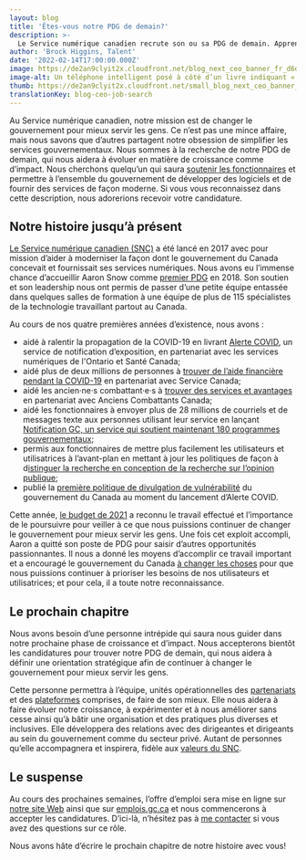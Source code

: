 ```yaml
---
layout: blog
title: 'Êtes-vous notre PDG de demain?'
description: >-
  Le Service numérique canadien recrute son ou sa PDG de demain. Apprenez-en davantage sur ce rôle et sur la période de candidature correspondante.
author: 'Brock Higgins, Talent'
date: '2022-02-14T17:00:00.000Z'
image: https://de2an9clyit2x.cloudfront.net/blog_next_ceo_banner_fr_d6defdafec.jpg
image-alt: Un téléphone intelligent posé à côté d’un livre indiquant « Le  chapitre suivant » pour le Service numérique canadien.
thumb: https://de2an9clyit2x.cloudfront.net/small_blog_next_ceo_banner_fr_d6defdafec.jpg
translationKey: blog-ceo-job-search
---
```

Au Service numérique canadien, notre mission est de changer le gouvernement pour mieux servir les gens. Ce n’est pas une mince affaire, mais nous savons que d’autres partagent notre obsession de simplifier les services gouvernementaux. Nous sommes à la recherche de notre PDG de demain, qui nous aidera à évoluer en matière de croissance comme d’impact. Nous cherchons quelqu’un qui saura [soutenir les fonctionnaires](https://digital.canada.ca/roadmap-2025/) et permettre à l’ensemble du gouvernement de développer des logiciels et de fournir des services de façon moderne. Si vous vous reconnaissez dans cette description, nous adorerions recevoir votre candidature.

## Notre histoire jusqu’à présent 
[Le Service numérique canadien (SNC)](https://digital.canada.ca/2017/07/18/launch-of-the-canadian-digital-service/) a été lancé en 2017 avec pour mission d’aider à moderniser la façon dont le gouvernement du Canada concevait et fournissait ses services numériques. Nous avons eu l’immense chance d’accueillir Aaron Snow comme [premier PDG](https://digital.canada.ca/2018/10/19/hello-world-canada/) en 2018. Son soutien et son leadership nous ont permis de passer d’une petite équipe entassée dans quelques salles de formation à une équipe de plus de 115 spécialistes de la technologie travaillant partout au Canada. 

Au cours de nos quatre premières années d’existence, nous avons :
- aidé à ralentir la propagation de la COVID-19 en livrant [Alerte COVID](https://www.canada.ca/en/public-health/services/diseases/coronavirus-disease-covid-19/covid-alert.html), un service de notification d’exposition, en partenariat avec les services numériques de l'Ontario et Santé Canada; 
- aidé plus de deux millions de personnes à [trouver de l’aide financière pendant la COVID-19](https://covid-benefits.alpha.canada.ca/en/start) en partenariat avec Service Canada;
- aidé les ancien·ne·s combattant·e·s à [trouver des services et avantages](https://benefits-avantages.veterans.gc.ca/) en partenariat avec Anciens Combattants Canada; 
- aidé les fonctionnaires à envoyer plus de 28 millions de courriels et de messages texte aux personnes utilisant leur service en lançant [Notification GC, un service qui soutient maintenant 180 programmes gouvernementaux](https://notification.canada.ca/); 
- permis aux fonctionnaires de mettre plus facilement les utilisateurs et utilisatrices à l’avant-plan en mettant à jour les politiques de façon à d[istinguer la recherche en conception de la recherche sur l’opinion publique](https://digital.canada.ca/2019/06/26/scaling-design-research-in-the-government-of-canada/);
- publié la [première politique de divulgation de vulnérabilité](https://github.com/cds-snc/covid-alert-documentation/blob/main/VulnerabilityDisclosurePolicy.md) du gouvernement du Canada au moment du lancement d’Alerte COVID.

Cette année, [le budget de 2021](https://www.budget.gc.ca/2021/report-rapport/p4-en.html) a reconnu le travail effectué et l’importance de le poursuivre pour veiller à ce que nous puissions continuer de changer le gouvernement pour mieux servir les gens. Une fois cet exploit accompli, Aaron a quitté son poste de PDG pour saisir d’autres opportunités passionnantes. Il nous a donné les moyens d’accomplir ce travail important et a encouragé le gouvernement du Canada [à changer les choses](https://digital.canada.ca/2019/05/13/we-love-a-good-challenge/) pour que nous puissions continuer à prioriser les besoins de nos utilisateurs et utilisatrices; et pour cela, il a toute notre reconnaissance.

## Le prochain chapitre

Nous avons besoin d’une personne intrépide qui saura nous guider dans notre prochaine phase de croissance et d’impact. Nous accepterons bientôt les candidatures pour trouver notre PDG de demain, qui nous aidera à définir une orientation stratégique afin de continuer à changer le gouvernement pour mieux servir les gens. 

Cette personne permettra à l’équipe, unités opérationnelles des [partenariats](https://numerique.canada.ca/encadrement-et-conseils/) et des [plateformes](https://numerique.canada.ca/suite-de-produits/) comprises, de faire de son mieux. Elle nous aidera à faire évoluer notre croissance, à expérimenter et à nous améliorer sans cesse ainsi qu’à bâtir une organisation et des pratiques plus diverses et inclusives. Elle développera des relations avec des dirigeantes et dirigeants au sein du gouvernement comme du secteur privé. Autant de personnes qu’elle accompagnera et inspirera, fidèle aux [valeurs du SNC](https://digital.canada.ca/our-values/). 

## Le suspense 
Au cours des prochaines semaines, l’offre d’emploi sera mise en ligne sur [notre site Web](https://digital.canada.ca/careers/) ainsi que sur [emplois.gc.ca](https://www.canada.ca/en/services/jobs/opportunities/government.html) et nous commencerons à accepter les candidatures. D’ici-là, n’hésitez pas à [me contacter](mailto:brock.higgins@tbs-sct.gc.ca) si vous avez des questions sur ce rôle. 

Nous avons hâte d’écrire le prochain chapitre de notre histoire avec vous!

